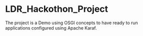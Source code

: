 # LDR_Hackothon_Project
The project is a Demo using OSGI concepts to have ready to run applications configured using Apache Karaf.
